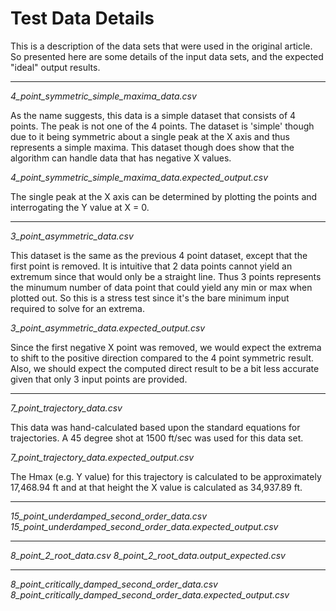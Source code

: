 # Test Data Details

This is a description of the data sets that were used in the original article. So presented here are some details of the input data sets, and the expected "ideal" output results.

---

*4_point_symmetric_simple_maxima_data.csv*

As the name suggests, this data is a simple dataset that consists of 4 points. The peak is not one of the 4 points. The dataset is 'simple' though due to it being symmetric about a single peak at the X axis and thus represents a simple maxima. This dataset though does show that the algorithm can handle data that has negative X values.

*4_point_symmetric_simple_maxima_data.expected_output.csv*

The single peak at the X axis can be determined by plotting the points and interrogating the Y value at X = 0. 

---

*3_point_asymmetric_data.csv*

This dataset is the same as the previous 4 point dataset, except that the first point is removed. It is intuitive that 2 data points cannot yield an extremum since that would only be a straight line. Thus 3 points represents the minumum number of data point that could yield any min or max when plotted out. So this is a stress test since it's the bare minimum input required to solve for an extrema. 

*3_point_asymmetric_data.expected_output.csv*

Since the first negative X point was removed, we would expect the extrema to shift to the positive direction compared to the 4 point symmetric result. Also, we should expect the computed direct result to be a bit less accurate given that only 3 input points are provided.

---

*7_point_trajectory_data.csv*

This data was hand-calculated based upon the standard equations for trajectories. A 45 degree shot at 1500 ft/sec was used for this data set.

*7_point_trajectory_data.expected_output.csv*

The Hmax (e.g. Y value) for this trajectory is calculated to be approximately 17,468.94 ft and at that height the X value is calculated as 34,937.89 ft.

---

*15_point_underdamped_second_order_data.csv*
*15_point_underdamped_second_order_data.expected_output.csv*

---

*8_point_2_root_data.csv*
*8_point_2_root_data.output_expected.csv*

---

*8_point_critically_damped_second_order_data.csv*
*8_point_critically_damped_second_order_data.expected_output.csv*